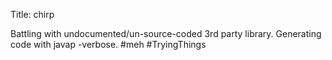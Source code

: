 Title: chirp

Battling with undocumented/un-source-coded 3rd party library. Generating code with javap -verbose. #meh #TryingThings
